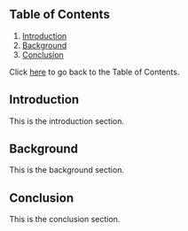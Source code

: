 <h2 id="table-of-contents">Table of Contents</h2>

1. [Introduction](#introduction)
2. [Background](#background)
3. [Conclusion](#conclusion)

Click <a href="#table-of-contents">here</a> to go back to the Table of Contents.

<h2 id="introduction">Introduction</h2>

This is the introduction section.

<h2 id="background">Background</h2>

This is the background section.

<h2 id="conclusion">Conclusion</h2>

This is the conclusion section.

